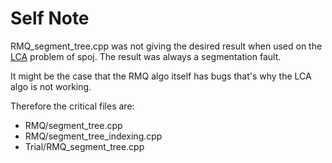 # Self Note

RMQ_segment_tree.cpp was not giving the desired result when used on the [LCA](https://www.spoj.com/problems/LCA/) problem of spoj. The result was always a segmentation fault. 

It might be the case that the RMQ algo itself has bugs that's why the LCA algo is not working. 

Therefore the critical files are:
- RMQ/segment_tree.cpp 
- RMQ/segment_tree_indexing.cpp 
- Trial/RMQ_segment_tree.cpp
